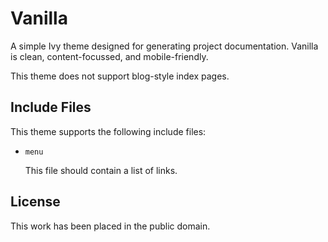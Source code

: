 
# Vanilla

A simple Ivy theme designed for generating project documentation. Vanilla is clean, content-focussed, and mobile-friendly.

This theme does not support blog-style index pages.



## Include Files

This theme supports the following include files:

* `menu`

  This file should contain a list of links.



## License

This work has been placed in the public domain.

